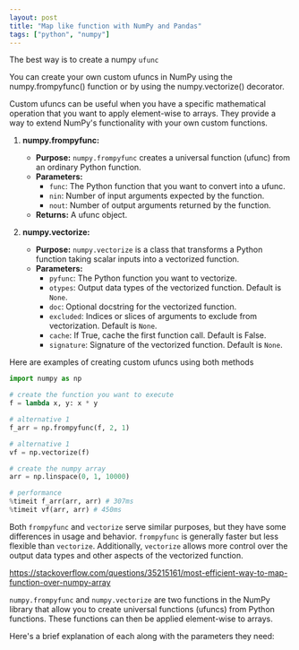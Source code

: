 ```yaml
---
layout: post
title: "Map like function with NumPy and Pandas"
tags: ["python", "numpy"]
---
```


The best way is to create a numpy `ufunc` 

You can create your own custom ufuncs in NumPy using the numpy.frompyfunc() function or by using the numpy.vectorize() decorator. 

Custom ufuncs can be useful when you have a specific mathematical operation that you want to apply element-wise to arrays. They provide a way to extend NumPy's functionality with your own custom functions.

1. **numpy.frompyfunc:**
   - **Purpose:** `numpy.frompyfunc` creates a universal function (ufunc) from an ordinary Python function.
   - **Parameters:**
     - `func`: The Python function that you want to convert into a ufunc.
     - `nin`: Number of input arguments expected by the function.
     - `nout`: Number of output arguments returned by the function.
   - **Returns:** A ufunc object.

2. **numpy.vectorize:**
   - **Purpose:** `numpy.vectorize` is a class that transforms a Python function taking scalar inputs into a vectorized function.
   - **Parameters:**
     - `pyfunc`: The Python function you want to vectorize.
     - `otypes`: Output data types of the vectorized function. Default is `None`.
     - `doc`: Optional docstring for the vectorized function.
     - `excluded`: Indices or slices of arguments to exclude from vectorization. Default is `None`.
     - `cache`: If True, cache the first function call. Default is False.
     - `signature`: Signature of the vectorized function. Default is `None`.

Here are examples of creating custom ufuncs using both methods

```py
import numpy as np

# create the function you want to execute
f = lambda x, y: x * y

# alternative 1
f_arr = np.frompyfunc(f, 2, 1)

# alternative 1
vf = np.vectorize(f)

# create the numpy array
arr = np.linspace(0, 1, 10000)

# performance
%timeit f_arr(arr, arr) # 307ms
%timeit vf(arr, arr) # 450ms
```

Both `frompyfunc` and `vectorize` serve similar purposes, but they have some differences in usage and behavior. `frompyfunc` is generally faster but less flexible than `vectorize`. Additionally, `vectorize` allows more control over the output data types and other aspects of the vectorized function.

https://stackoverflow.com/questions/35215161/most-efficient-way-to-map-function-over-numpy-array

`numpy.frompyfunc` and `numpy.vectorize` are two functions in the NumPy library that allow you to create universal functions (ufuncs) from Python functions. These functions can then be applied element-wise to arrays.

Here's a brief explanation of each along with the parameters they need:

